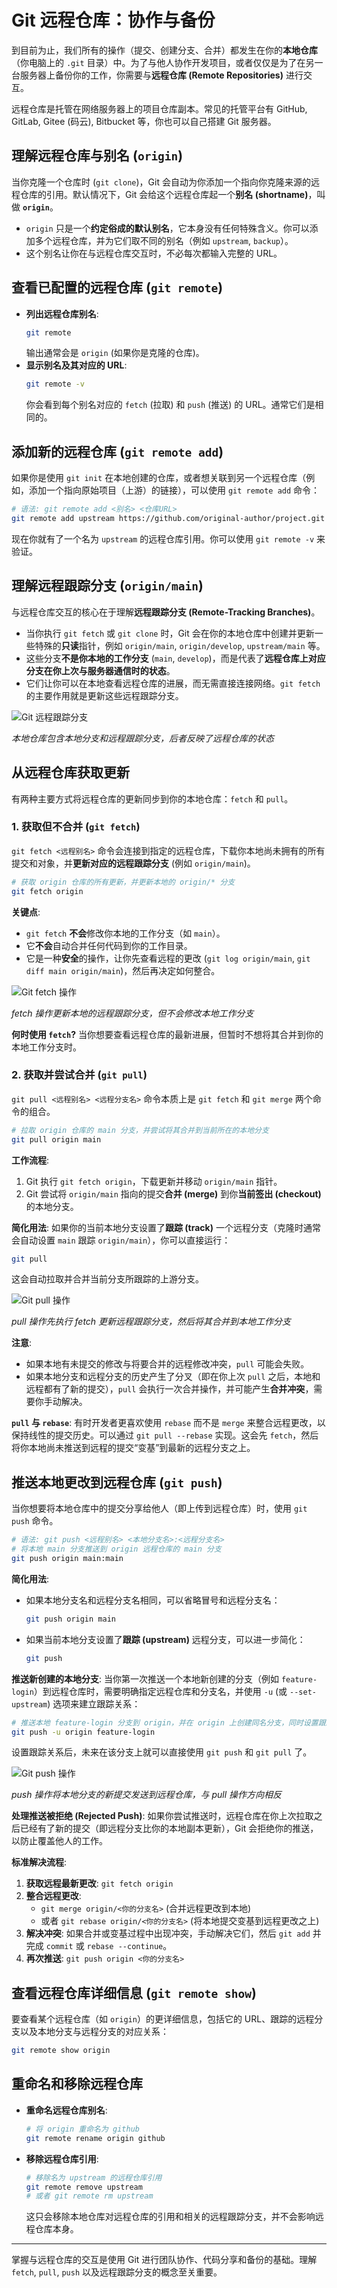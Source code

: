 # Git 远程仓库：协作与备份

到目前为止，我们所有的操作（提交、创建分支、合并）都发生在你的**本地仓库**（你电脑上的 `.git` 目录）中。为了与他人协作开发项目，或者仅仅是为了在另一台服务器上备份你的工作，你需要与**远程仓库 (Remote Repositories)** 进行交互。

远程仓库是托管在网络服务器上的项目仓库副本。常见的托管平台有 GitHub, GitLab, Gitee (码云), Bitbucket 等，你也可以自己搭建 Git 服务器。

## 理解远程仓库与别名 (`origin`)

当你克隆一个仓库时 (`git clone`)，Git 会自动为你添加一个指向你克隆来源的远程仓库的引用。默认情况下，Git 会给这个远程仓库起一个**别名 (shortname)**，叫做 **`origin`**。

*   `origin` 只是一个**约定俗成的默认别名**，它本身没有任何特殊含义。你可以添加多个远程仓库，并为它们取不同的别名（例如 `upstream`, `backup`）。
*   这个别名让你在与远程仓库交互时，不必每次都输入完整的 URL。

## 查看已配置的远程仓库 (`git remote`)

*   **列出远程仓库别名**:
    ```bash
    git remote
    ```
    输出通常会是 `origin` (如果你是克隆的仓库)。
*   **显示别名及其对应的 URL**:
    ```bash
    git remote -v
    ```
    你会看到每个别名对应的 `fetch` (拉取) 和 `push` (推送) 的 URL。通常它们是相同的。

## 添加新的远程仓库 (`git remote add`)

如果你是使用 `git init` 在本地创建的仓库，或者想关联到另一个远程仓库（例如，添加一个指向原始项目（上游）的链接），可以使用 `git remote add` 命令：

```bash
# 语法: git remote add <别名> <仓库URL>
git remote add upstream https://github.com/original-author/project.git
```
现在你就有了一个名为 `upstream` 的远程仓库引用。你可以使用 `git remote -v` 来验证。

## 理解远程跟踪分支 (`origin/main`)

与远程仓库交互的核心在于理解**远程跟踪分支 (Remote-Tracking Branches)**。

*   当你执行 `git fetch` 或 `git clone` 时，Git 会在你的本地仓库中创建并更新一些特殊的**只读**指针，例如 `origin/main`, `origin/develop`, `upstream/main` 等。
*   这些分支**不是你本地的工作分支** (`main`, `develop`)，而是代表了**远程仓库上对应分支在你上次与服务器通信时的状态**。
*   它们让你可以在本地查看远程仓库的进展，而无需直接连接网络。`git fetch` 的主要作用就是更新这些远程跟踪分支。

![Git 远程跟踪分支](../images/git-tutorial/git-remote-branches.png)

*本地仓库包含本地分支和远程跟踪分支，后者反映了远程仓库的状态*

## 从远程仓库获取更新

有两种主要方式将远程仓库的更新同步到你的本地仓库：`fetch` 和 `pull`。

### 1. 获取但不合并 (`git fetch`)

`git fetch <远程别名>` 命令会连接到指定的远程仓库，下载你本地尚未拥有的所有提交和对象，并**更新对应的远程跟踪分支** (例如 `origin/main`)。

```bash
# 获取 origin 仓库的所有更新，并更新本地的 origin/* 分支
git fetch origin
```

**关键点**:
*   `git fetch` **不会**修改你本地的工作分支（如 `main`）。
*   它**不会**自动合并任何代码到你的工作目录。
*   它是一种**安全**的操作，让你先查看远程的更改 (`git log origin/main`, `git diff main origin/main`)，然后再决定如何整合。

![Git fetch 操作](../images/git-tutorial/git-fetch.png)

*fetch 操作更新本地的远程跟踪分支，但不会修改本地工作分支*

**何时使用 `fetch`?**
当你想要查看远程仓库的最新进展，但暂时不想将其合并到你的本地工作分支时。

### 2. 获取并尝试合并 (`git pull`)

`git pull <远程别名> <远程分支名>` 命令本质上是 `git fetch` 和 `git merge` 两个命令的组合。

```bash
# 拉取 origin 仓库的 main 分支，并尝试将其合并到当前所在的本地分支
git pull origin main
```

**工作流程**:
1.  Git 执行 `git fetch origin`，下载更新并移动 `origin/main` 指针。
2.  Git 尝试将 `origin/main` 指向的提交**合并 (merge)** 到你**当前签出 (checkout)** 的本地分支。

**简化用法**:
如果你的当前本地分支设置了**跟踪 (track)** 一个远程分支（克隆时通常会自动设置 `main` 跟踪 `origin/main`），你可以直接运行：

```bash
git pull
```
这会自动拉取并合并当前分支所跟踪的上游分支。

![Git pull 操作](../images/git-tutorial/git-pull.png)

*pull 操作先执行 fetch 更新远程跟踪分支，然后将其合并到本地工作分支*

**注意**:
*   如果本地有未提交的修改与将要合并的远程修改冲突，`pull` 可能会失败。
*   如果本地分支和远程分支的历史产生了分叉（即在你上次 `pull` 之后，本地和远程都有了新的提交），`pull` 会执行一次合并操作，并可能产生**合并冲突**，需要你手动解决。

**`pull` 与 `rebase`**:
有时开发者更喜欢使用 `rebase` 而不是 `merge` 来整合远程更改，以保持线性的提交历史。可以通过 `git pull --rebase` 实现。这会先 `fetch`，然后将你本地尚未推送到远程的提交“变基”到最新的远程分支之上。

## 推送本地更改到远程仓库 (`git push`)

当你想要将本地仓库中的提交分享给他人（即上传到远程仓库）时，使用 `git push` 命令。

```bash
# 语法: git push <远程别名> <本地分支名>:<远程分支名>
# 将本地 main 分支推送到 origin 远程仓库的 main 分支
git push origin main:main
```

**简化用法**:
*   如果本地分支名和远程分支名相同，可以省略冒号和远程分支名：
    ```bash
    git push origin main
    ```
*   如果当前本地分支设置了**跟踪 (upstream)** 远程分支，可以进一步简化：
    ```bash
    git push
    ```

**推送新创建的本地分支**:
当你第一次推送一个本地新创建的分支（例如 `feature-login`）到远程仓库时，需要明确指定远程仓库和分支名，并使用 `-u` (或 `--set-upstream`) 选项来建立跟踪关系：

```bash
# 推送本地 feature-login 分支到 origin，并在 origin 上创建同名分支，同时设置跟踪关系
git push -u origin feature-login
```
设置跟踪关系后，未来在该分支上就可以直接使用 `git push` 和 `git pull` 了。

![Git push 操作](../images/git-tutorial/git-push.png)

*push 操作将本地分支的新提交发送到远程仓库，与 pull 操作方向相反*

**处理推送被拒绝 (Rejected Push)**:
如果你尝试推送时，远程仓库在你上次拉取之后已经有了新的提交（即远程分支比你的本地副本更新），Git 会拒绝你的推送，以防止覆盖他人的工作。

**标准解决流程**:
1.  **获取远程最新更改**: `git fetch origin`
2.  **整合远程更改**:
    *   `git merge origin/<你的分支名>` (合并远程更改到本地)
    *   或者 `git rebase origin/<你的分支名>` (将本地提交变基到远程更改之上)
3.  **解决冲突**: 如果合并或变基过程中出现冲突，手动解决它们，然后 `git add` 并完成 `commit` 或 `rebase --continue`。
4.  **再次推送**: `git push origin <你的分支名>`

## 查看远程仓库详细信息 (`git remote show`)

要查看某个远程仓库（如 `origin`）的更详细信息，包括它的 URL、跟踪的远程分支以及本地分支与远程分支的对应关系：

```bash
git remote show origin
```

## 重命名和移除远程仓库

*   **重命名远程仓库别名**:
    ```bash
    # 将 origin 重命名为 github
    git remote rename origin github
    ```
*   **移除远程仓库引用**:
    ```bash
    # 移除名为 upstream 的远程仓库引用
    git remote remove upstream
    # 或者 git remote rm upstream
    ```
    这只会移除本地仓库对远程仓库的引用和相关的远程跟踪分支，并不会影响远程仓库本身。

---

掌握与远程仓库的交互是使用 Git 进行团队协作、代码分享和备份的基础。理解 `fetch`, `pull`, `push` 以及远程跟踪分支的概念至关重要。